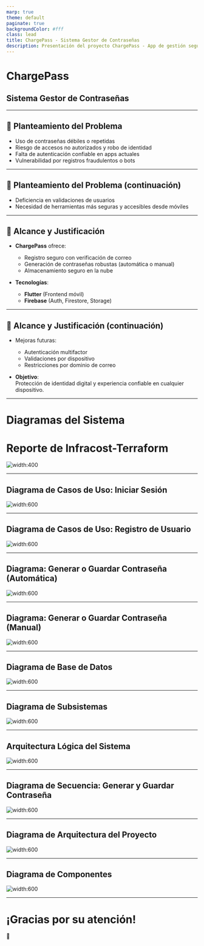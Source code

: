 ```yaml
---
marp: true
theme: default
paginate: true
backgroundColor: #fff
class: lead
title: ChargePass - Sistema Gestor de Contraseñas
description: Presentación del proyecto ChargePass - App de gestión segura de contraseñas
---
```


# ChargePass  
## Sistema Gestor de Contraseñas

---

## 📌 Planteamiento del Problema

- Uso de contraseñas débiles o repetidas
- Riesgo de accesos no autorizados y robo de identidad
- Falta de autenticación confiable en apps actuales
- Vulnerabilidad por registros fraudulentos o bots

---

## 📌 Planteamiento del Problema (continuación)

- Deficiencia en validaciones de usuarios
- Necesidad de herramientas más seguras y accesibles desde móviles

---

## 🎯 Alcance y Justificación

- **ChargePass** ofrece:
  - Registro seguro con verificación de correo
  - Generación de contraseñas robustas (automática o manual)
  - Almacenamiento seguro en la nube

- **Tecnologías**:
  - **Flutter** (Frontend móvil)
  - **Firebase** (Auth, Firestore, Storage)

---

## 🎯 Alcance y Justificación (continuación)

- Mejoras futuras:
  - Autenticación multifactor
  - Validaciones por dispositivo
  - Restricciones por dominio de correo

- **Objetivo**:  
  Protección de identidad digital y experiencia confiable en cualquier dispositivo.

---

# Diagramas del Sistema

# Reporte de Infracost-Terraform

![width:400](https://github.com/user-attachments/assets/04882d98-a4f1-46c9-a9b0-5130cc7b433d)

---

## Diagrama de Casos de Uso: Iniciar Sesión

![width:600](https://github.com/user-attachments/assets/c57b2e90-2e57-49ee-be79-4469aea216c5)

---

## Diagrama de Casos de Uso: Registro de Usuario

![width:600](https://github.com/user-attachments/assets/6aaedd05-e416-45ce-acf1-612d73a330cf)

---

## Diagrama: Generar o Guardar Contraseña (Automática)

![width:600](https://github.com/user-attachments/assets/cfbed588-a714-4d77-908a-3aedf842e1a2)

---

## Diagrama: Generar o Guardar Contraseña (Manual)

![width:600](https://github.com/user-attachments/assets/376f3be5-3cc8-4e8e-a6a5-fe0dcbdae0e5)

---

## Diagrama de Base de Datos

![width:600](https://github.com/user-attachments/assets/2d825ea1-f8f5-4c02-aedd-6dbb1b151ffb)

---

## Diagrama de Subsistemas

![width:600](https://github.com/user-attachments/assets/d541121b-9fc0-4922-9042-420517727d05)

---

## Arquitectura Lógica del Sistema

![width:600](https://github.com/user-attachments/assets/ab028cd1-5208-4444-b023-0c15b32e9e98)

---

## Diagrama de Secuencia: Generar y Guardar Contraseña

![width:600](https://github.com/user-attachments/assets/7b835bb3-4b5b-4d8e-9b14-9f88fc7d5d38)

---

## Diagrama de Arquitectura del Proyecto

![width:600](https://github.com/user-attachments/assets/6082cedf-8f56-4711-911a-6c08c7612282)

---

## Diagrama de Componentes

![width:600](https://github.com/user-attachments/assets/c30abac8-6903-4a09-977a-6df9a6d35949)

---

# ¡Gracias por su atención!  
🚀
